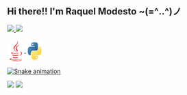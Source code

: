 
<!--
**rvmodesto/rvmodesto** is a ✨ _special_ ✨ repository because its `README.md` (this file) appears on your GitHub profile.

Here are some ideas to get you started:

- 🔭 I’m currently working on ...
- 🌱 I’m currently learning ...
- 👯 I’m looking to collaborate on ...
- 🤔 I’m looking for help with ...
- 💬 Ask me about ...
- 📫 How to reach me: ...
- 😄 Pronouns: ...
- ⚡ Fun fact: ...
-->


## Hi there!! I'm Raquel Modesto ~(=^‥^)ノ
 <div>
  <a href="https://github.com/rvmodesto">
  <img height="140em" src="https://github-readme-stats.vercel.app/api?username=rvmodesto&show_icons=true&theme=dracula&include_all_commits=true&count_private=true"/>
  <img height="140em" src="https://github-readme-stats.vercel.app/api/top-langs/?username=rvmodesto&layout=compact&langs_count=7&theme=dracula"/>
</div>
 
<div style="display: inline_block"><br>
 
   <img align="center" alt="Raquel-Java" height="50" width="40" src="https://raw.githubusercontent.com/devicons/devicon/master/icons/java/java-plain.svg">
   <img align="center" alt="Raquel-Python" height="50" width="40" src="https://raw.githubusercontent.com/devicons/devicon/master/icons/python/python-original.svg">

</div> 
<div>

 
  ![Snake animation](https://github.com/rvmodesto/rvmodesto/blob/output/github-contribution-grid-snake.svg)
 
   
  <a href="https://www.linkedin.com/in/raquel-viana-modesto/" target="_blank"><img src="https://img.shields.io/badge/-LinkedIn-%230077B5?style=for-the-badge&logo=linkedin&logoColor=white" target="_blank"></a> 
<a href = "mailto:raquel.modesto2@gmail.com"><img src="https://img.shields.io/badge/-Gmail-%23333?style=for-the-badge&logo=gmail&logoColor=white" target="_blank"></a>
 </div>

